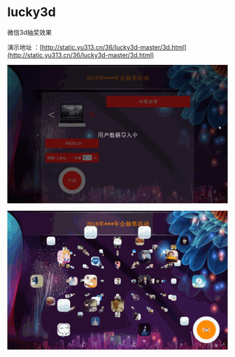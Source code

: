 # lucky3d
微信3d抽奖效果


演示地址 ：[http://static.yu313.cn/36/lucky3d-master/3d.html](http://static.yu313.cn/36/lucky3d-master/3d.html)

![演示一](https://github.com/515184405/file/blob/master/lucky3d.gif)

![演示二](https://github.com/515184405/file/blob/master/2.gif)
